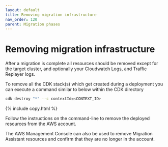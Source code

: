```yaml
---
layout: default
title: Removing migration infrastructure
nav_order: 120
parent: Migration phases
---
```


# Removing migration infrastructure

After a migration is complete all resources should be removed except for the target cluster, and optionally your Cloudwatch Logs, and Traffic Replayer logs.

To remove all the CDK stack(s) which get created during a deployment you can execute a command similar to below within the CDK directory

```bash
cdk destroy "*" --c contextId=<CONTEXT_ID>
```
{% include copy.html %}

Follow the instructions on the command-line to remove the deployed resources from the AWS account.

The AWS Management Console can also be used to remove Migration Assistant resources and confirm that they are no longer in the account.